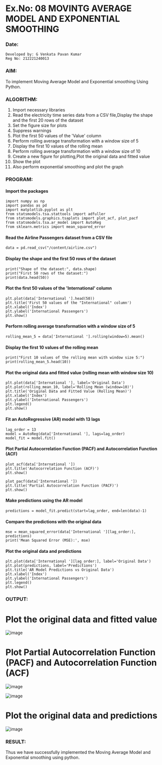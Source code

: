 # Ex.No: 08     MOVINTG AVERAGE MODEL AND EXPONENTIAL SMOOTHING
### Date: 
```
Developed by: G Venkata Pavan Kumar
Reg No: 212221240013
```

### AIM:
To implement Moving Average Model and Exponential smoothing Using Python.
### ALGORITHM:
1. Import necessary libraries
2. Read the electricity time series data from a CSV file,Display the shape and the first 20 rows of
the dataset
3. Set the figure size for plots
4. Suppress warnings
5. Plot the first 50 values of the 'Value' column
6. Perform rolling average transformation with a window size of 5
7. Display the first 10 values of the rolling mean
8. Perform rolling average transformation with a window size of 10
9. Create a new figure for plotting,Plot the original data and fitted value
10. Show the plot
11. Also perform exponential smoothing and plot the graph
### PROGRAM:
#### Import the packages
```
import numpy as np
import pandas as pd
import matplotlib.pyplot as plt
from statsmodels.tsa.stattools import adfuller
from statsmodels.graphics.tsaplots import plot_acf, plot_pacf
from statsmodels.tsa.ar_model import AutoReg
from sklearn.metrics import mean_squared_error
```
#### Read the Airline Passengers dataset from a CSV file
```
data = pd.read_csv("/content/airline.csv")
```
#### Display the shape and the first 50 rows of the dataset
```
print("Shape of the dataset:", data.shape)
print("First 50 rows of the dataset:")
print(data.head(50))
```
#### Plot the first 50 values of the 'International' column
```
plt.plot(data['International '].head(50))
plt.title('First 50 values of the "International" column')
plt.xlabel('Index')
plt.ylabel('International Passengers')
plt.show()
```
#### Perform rolling average transformation with a window size of 5
```
rolling_mean_5 = data['International '].rolling(window=5).mean()
```
#### Display the first 10 values of the rolling mean
```
print("First 10 values of the rolling mean with window size 5:")
print(rolling_mean_5.head(10))
```
#### Plot the original data and fitted value (rolling mean with window size 10)
```
plt.plot(data['International '], label='Original Data')
plt.plot(rolling_mean_10, label='Rolling Mean (window=10)')
plt.title('Original Data and Fitted Value (Rolling Mean)')
plt.xlabel('Index')
plt.ylabel('International Passengers')
plt.legend()
plt.show()
```
#### Fit an AutoRegressive (AR) model with 13 lags
```
lag_order = 13
model = AutoReg(data['International '], lags=lag_order)
model_fit = model.fit()
```
#### Plot Partial Autocorrelation Function (PACF) and Autocorrelation Function (ACF)
```
plot_acf(data['International '])
plt.title('Autocorrelation Function (ACF)')
plt.show()

plot_pacf(data['International '])
plt.title('Partial Autocorrelation Function (PACF)')
plt.show()
```
#### Make predictions using the AR model
```
predictions = model_fit.predict(start=lag_order, end=len(data)-1)
```
#### Compare the predictions with the original data
```
mse = mean_squared_error(data['International '][lag_order:], predictions)
print('Mean Squared Error (MSE):', mse)
```
#### Plot the original data and predictions
```
plt.plot(data['International '][lag_order:], label='Original Data')
plt.plot(predictions, label='Predictions')
plt.title('AR Model Predictions vs Original Data')
plt.xlabel('Index')
plt.ylabel('International Passengers')
plt.legend()
plt.show()
```

### OUTPUT:

# Plot the original data and fitted value

![image](https://github.com/Pavan-Gv/TSA_EXP8/assets/94827772/14b17dad-6b02-47dc-861e-82fdda749065)

# Plot Partial Autocorrelation Function (PACF) and Autocorrelation Function (ACF)

![image](https://github.com/Pavan-Gv/TSA_EXP8/assets/94827772/a83bef6c-a915-45cf-a726-40adefdf50dc)

![image](https://github.com/Pavan-Gv/TSA_EXP8/assets/94827772/18ac6f4b-e075-4fe2-a230-1671482233c9)

# Plot the original data and predictions

![image](https://github.com/Pavan-Gv/TSA_EXP8/assets/94827772/98339c25-f6b1-4a97-8ac3-4d0a20ae4595)


### RESULT:
Thus we have successfully implemented the Moving Average Model and Exponential smoothing using python.
